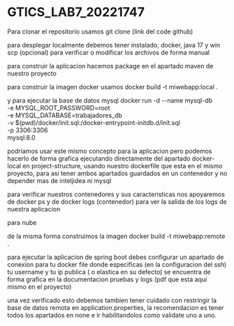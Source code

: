# GTICS_LAB7_20221747

Para clonar el repositorio usamos git clone (link del code github)

para desplegar localmente debemos tener instalado, docker, java 17 y win scp (opcional)
para verificar o modificar los archivos de forma manual

para construir la aplicacion hacemos package en el apartado maven de nuestro proyecto

para construir la imagen docker usamos
docker build -t miwebapp:local .

y para ejecutar la base de datos mysql
docker run -d 
     --name mysql-db \
      -e MYSQL_ROOT_PASSWORD=root \
  -e MYSQL_DATABASE=trabajadores_db \
  -v $(pwd)/docker/init.sql:/docker-entrypoint-initdb.d/init.sql \
  -p 3306:3306 \
  mysql:8.0

podriamos usar este mismo concepto para la aplicacion pero podemos hacerlo de forma grafica
ejecutando directamente del apartado docker-local en project-structure, usando nuestro dockerfile
que esta en el mismo proyecto, para asi tener ambos apartados guardados en un contenedor y no depender mas de inteljidea ni mysql

para verificar nuestros contenedores y sus caracteristicas nos apoyaremos de 
docker ps
y de 
docker logs (contenedor)
para ver la salida de los logs de nuestra aplicacion

para nube

de la misma forma construimos la imagen
docker build -t miwebapp:remote .


para ejecutar la aplicacion de spring boot 
debes configurar un apartado de conexion para tu docker file donde especificas
(en la configuracion del ssh) tu username y tu ip publica ( o elastica en su defecto)
se encuentra de forma grafica en la documentacion pruebas y logs (pdf que esta aqui mismo en el proyecto)

una vez verificado esto debemos tambien tener cuidado con restringir la base de datos remota
en application.properties, la recomendacion es tener todos los apartados en none e ir habilitandolos como validate uno a uno.